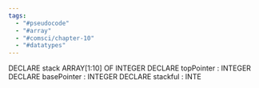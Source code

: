 ```yaml
---
tags:
  - "#pseudocode"
  - "#array"
  - "#comsci/chapter-10"
  - "#datatypes"
---
```

DECLARE stack ARRAY\[1:10] OF INTEGER
DECLARE topPointer : INTEGER
DECLARE basePointer : INTEGER
DECLARE stackful : INTE